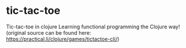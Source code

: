 # tic-tac-toe
Tic-tac-toe in clojure
Learning functional programming the Clojure way!
(original source can be found here: https://practical.li/clojure/games/tictactoe-cli/)
